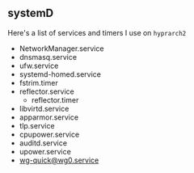## systemD
Here's a list of services and timers I use on `hyprarch2`

- NetworkManager.service
- dnsmasq.service
- ufw.service
- systemd-homed.service
- fstrim.timer
- reflector.service
  * reflector.timer
- libvirtd.service
- apparmor.service
- tlp.service
- cpupower.service
- auditd.service
- upower.service
- wg-quick@wg0.service
